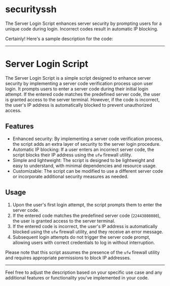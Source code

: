 # securityssh
The Server Login Script enhances server security by prompting users for a unique code during login. Incorrect codes result in automatic IP blocking.


Certainly! Here's a sample description for the code:

---

# Server Login Script

The Server Login Script is a simple script designed to enhance server security by implementing a server code verification process upon user login. It prompts users to enter a server code during their initial login attempt. If the entered code matches the predefined server code, the user is granted access to the server terminal. However, if the code is incorrect, the user's IP address is automatically blocked to prevent unauthorized access.

## Features

- Enhanced security: By implementing a server code verification process, the script adds an extra layer of security to the server login procedure.
- Automatic IP blocking: If a user enters an incorrect server code, the script blocks their IP address using the `ufw` firewall utility.
- Simple and lightweight: The script is designed to be lightweight and easy to understand, with minimal dependencies and resource usage.
- Customizable: The script can be modified to use a different server code or incorporate additional security measures as needed.

## Usage

1. Upon the user's first login attempt, the script prompts them to enter the server code.
2. If the entered code matches the predefined server code (`22443808080`), the user is granted access to the server terminal.
3. If the entered code is incorrect, the user's IP address is automatically blocked using the `ufw` firewall utility, and they receive an error message.
4. Subsequent login attempts do not trigger the server code prompt, allowing users with correct credentials to log in without interruption.

Please note that this script assumes the presence of the `ufw` firewall utility and requires appropriate permissions to block IP addresses.

---

Feel free to adjust the description based on your specific use case and any additional features or functionality you've implemented in your code.
